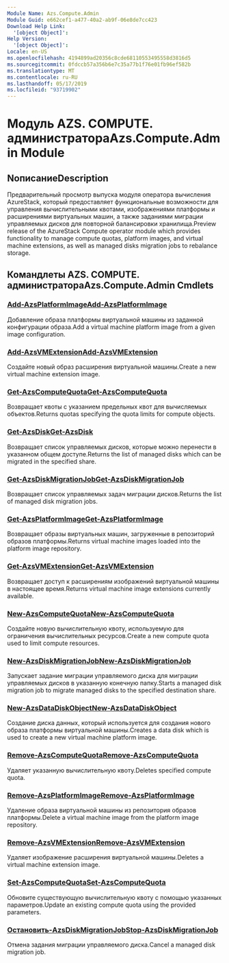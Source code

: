 ```yaml
---
Module Name: Azs.Compute.Admin
Module Guid: e662cef1-a477-40a2-ab9f-06e8de7cc423
Download Help Link:
  '[object Object]': 
Help Version:
  '[object Object]': 
Locale: en-US
ms.openlocfilehash: 4194899ad20356c8cde68110553495558d3816d5
ms.sourcegitcommit: 0fdccb57a356b6e7c35a77b1f76e01fb96ef582b
ms.translationtype: MT
ms.contentlocale: ru-RU
ms.lasthandoff: 05/17/2019
ms.locfileid: "93719902"
---
```

# <span data-ttu-id="45b46-101">Модуль AZS. COMPUTE. администратора</span><span class="sxs-lookup"><span data-stu-id="45b46-101">Azs.Compute.Admin Module</span></span>
## <span data-ttu-id="45b46-102">Nописание</span><span class="sxs-lookup"><span data-stu-id="45b46-102">Description</span></span>
<span data-ttu-id="45b46-103">Предварительный просмотр выпуска модуля оператора вычисления AzureStack, который предоставляет функциональные возможности для управления вычислительными квотами, изображениями платформы и расширениями виртуальных машин, а также заданиями миграции управляемых дисков для повторной балансировки хранилища.</span><span class="sxs-lookup"><span data-stu-id="45b46-103">Preview release of the AzureStack Compute operator module which provides functionality to manage compute quotas, platform images, and virtual machine extensions, as well as managed disks migration jobs to rebalance storage.</span></span>

## <span data-ttu-id="45b46-104">Командлеты AZS. COMPUTE. администратора</span><span class="sxs-lookup"><span data-stu-id="45b46-104">Azs.Compute.Admin Cmdlets</span></span>
### [<span data-ttu-id="45b46-105">Add-AzsPlatformImage</span><span class="sxs-lookup"><span data-stu-id="45b46-105">Add-AzsPlatformImage</span></span>](Add-AzsPlatformImage.md)
<span data-ttu-id="45b46-106">Добавление образа платформы виртуальной машины из заданной конфигурации образа.</span><span class="sxs-lookup"><span data-stu-id="45b46-106">Add a virtual machine platform image from a given image configuration.</span></span>

### [<span data-ttu-id="45b46-107">Add-AzsVMExtension</span><span class="sxs-lookup"><span data-stu-id="45b46-107">Add-AzsVMExtension</span></span>](Add-AzsVMExtension.md)
<span data-ttu-id="45b46-108">Создайте новый образ расширения виртуальной машины.</span><span class="sxs-lookup"><span data-stu-id="45b46-108">Create a new virtual machine extension image.</span></span>

### [<span data-ttu-id="45b46-109">Get-AzsComputeQuota</span><span class="sxs-lookup"><span data-stu-id="45b46-109">Get-AzsComputeQuota</span></span>](Get-AzsComputeQuota.md)
<span data-ttu-id="45b46-110">Возвращает квоты с указанием предельных квот для вычисляемых объектов.</span><span class="sxs-lookup"><span data-stu-id="45b46-110">Returns quotas specifying the quota limits for compute objects.</span></span>

### [<span data-ttu-id="45b46-111">Get-AzsDisk</span><span class="sxs-lookup"><span data-stu-id="45b46-111">Get-AzsDisk</span></span>](Get-AzsDisk.md)
<span data-ttu-id="45b46-112">Возвращает список управляемых дисков, которые можно перенести в указанном общем доступе.</span><span class="sxs-lookup"><span data-stu-id="45b46-112">Returns the list of managed disks which can be migrated in the specified share.</span></span>

### [<span data-ttu-id="45b46-113">Get-AzsDiskMigrationJob</span><span class="sxs-lookup"><span data-stu-id="45b46-113">Get-AzsDiskMigrationJob</span></span>](Get-AzsDiskMigrationJob.md)
<span data-ttu-id="45b46-114">Возвращает список управляемых задач миграции дисков.</span><span class="sxs-lookup"><span data-stu-id="45b46-114">Returns the list of managed disk migration jobs.</span></span>

### [<span data-ttu-id="45b46-115">Get-AzsPlatformImage</span><span class="sxs-lookup"><span data-stu-id="45b46-115">Get-AzsPlatformImage</span></span>](Get-AzsPlatformImage.md)
<span data-ttu-id="45b46-116">Возвращает образы виртуальных машин, загруженные в репозиторий образов платформы.</span><span class="sxs-lookup"><span data-stu-id="45b46-116">Returns virtual machine images loaded into the platform image repository.</span></span>

### [<span data-ttu-id="45b46-117">Get-AzsVMExtension</span><span class="sxs-lookup"><span data-stu-id="45b46-117">Get-AzsVMExtension</span></span>](Get-AzsVMExtension.md)
<span data-ttu-id="45b46-118">Возвращает доступ к расширениям изображений виртуальной машины в настоящее время.</span><span class="sxs-lookup"><span data-stu-id="45b46-118">Returns virtual machine image extensions currently available.</span></span>

### [<span data-ttu-id="45b46-119">New-AzsComputeQuota</span><span class="sxs-lookup"><span data-stu-id="45b46-119">New-AzsComputeQuota</span></span>](New-AzsComputeQuota.md)
<span data-ttu-id="45b46-120">Создайте новую вычислительную квоту, используемую для ограничения вычислительных ресурсов.</span><span class="sxs-lookup"><span data-stu-id="45b46-120">Create a new compute quota used to limit compute resources.</span></span>

### [<span data-ttu-id="45b46-121">New-AzsDiskMigrationJob</span><span class="sxs-lookup"><span data-stu-id="45b46-121">New-AzsDiskMigrationJob</span></span>](New-AzsDiskMigrationJob.md)
<span data-ttu-id="45b46-122">Запускает задание миграции управляемого диска для миграции управляемых дисков в указанную конечную папку.</span><span class="sxs-lookup"><span data-stu-id="45b46-122">Starts a managed disk migration job to migrate managed disks to the specified destination share.</span></span>

### [<span data-ttu-id="45b46-123">New-AzsDataDiskObject</span><span class="sxs-lookup"><span data-stu-id="45b46-123">New-AzsDataDiskObject</span></span>](New-AzsDataDiskObject.md)
<span data-ttu-id="45b46-124">Создание диска данных, который используется для создания нового образа платформы виртуальной машины.</span><span class="sxs-lookup"><span data-stu-id="45b46-124">Creates a data disk which is used to create a new virtual machine platform image.</span></span>

### [<span data-ttu-id="45b46-125">Remove-AzsComputeQuota</span><span class="sxs-lookup"><span data-stu-id="45b46-125">Remove-AzsComputeQuota</span></span>](Remove-AzsComputeQuota.md)
<span data-ttu-id="45b46-126">Удаляет указанную вычислительную квоту.</span><span class="sxs-lookup"><span data-stu-id="45b46-126">Deletes specified compute quota.</span></span>

### [<span data-ttu-id="45b46-127">Remove-AzsPlatformImage</span><span class="sxs-lookup"><span data-stu-id="45b46-127">Remove-AzsPlatformImage</span></span>](Remove-AzsPlatformImage.md)
<span data-ttu-id="45b46-128">Удаление образа виртуальной машины из репозитория образов платформы.</span><span class="sxs-lookup"><span data-stu-id="45b46-128">Delete a virtual machine image from the platform image repository.</span></span>

### [<span data-ttu-id="45b46-129">Remove-AzsVMExtension</span><span class="sxs-lookup"><span data-stu-id="45b46-129">Remove-AzsVMExtension</span></span>](Remove-AzsVMExtension.md)
<span data-ttu-id="45b46-130">Удаляет изображение расширения виртуальной машины.</span><span class="sxs-lookup"><span data-stu-id="45b46-130">Deletes a virtual machine extension image.</span></span>

### [<span data-ttu-id="45b46-131">Set-AzsComputeQuota</span><span class="sxs-lookup"><span data-stu-id="45b46-131">Set-AzsComputeQuota</span></span>](Set-AzsComputeQuota.md)
<span data-ttu-id="45b46-132">Обновите существующую вычислительную квоту с помощью указанных параметров.</span><span class="sxs-lookup"><span data-stu-id="45b46-132">Update an existing compute quota using the provided parameters.</span></span>

### [<span data-ttu-id="45b46-133">Остановить-AzsDiskMigrationJob</span><span class="sxs-lookup"><span data-stu-id="45b46-133">Stop-AzsDiskMigrationJob</span></span>](Stop-AzsDiskMigrationJob.md)
<span data-ttu-id="45b46-134">Отмена задания миграции управляемого диска.</span><span class="sxs-lookup"><span data-stu-id="45b46-134">Cancel a managed disk migration job.</span></span>

